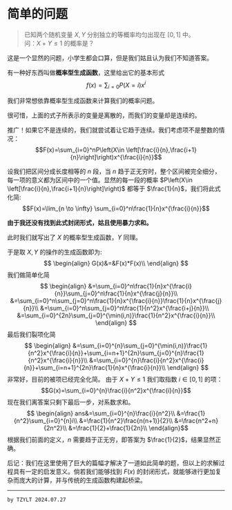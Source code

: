
# 简单的问题

> 已知两个随机变量 $X,Y$ 分别独立的等概率均匀出现在 $[0,1]$ 中。  
> 问：$X+Y\le 1$ 的概率是？

这是一个显然的问题，小学生都会口算，但是我们姑且认为我们不知道答案。

有一种好东西叫做**概率型生成函数**，这里给出它的基本形式
$$f(x)=\sum_{i=0}P(X=i)x^i$$

我们非常想依靠概率型生成函数来计算我们的概率问题。
  
很可惜，上面的式子所表示的变量是离散的，而我们的变量却是连续的。

推广！如果它不是连续的，我们就尝试着让它趋于连续。我们考虑项不是整数的情况：
$$F(x)=\sum_{i=0}^nP\left(X\in \left[\frac{i}{n},\frac{i+1}{n}\right]\right)x^{\frac{i}{n}}$$

设我们把区间分成长度相等的 $n$ 段，当 $n$ 趋于正无穷时，整个区间被完全细分，每一项的意义都为区间中的一个值。显然的每一段的概率 $P\left(X\in \left[\frac{i}{n},\frac{i+1}{n}\right]\right)$ 都等于 $\frac{1}{n}$，我们将此式化简:
$$F(x)=\lim_{n \to \infty} \sum_{i=0}^n\frac{1}{n}x^{\frac{i}{n}}$$

**由于我还没有找到此式封闭形式，姑且使用暴力求和。**

此时我们就写出了 $X$ 的概率型生成函数，$Y$ 同理。

于是取 $X,Y$ 的操作的生成函数即为:
$$
\begin{align}
G(x)&=&F(x)*F(x)\\
\end{align}
$$
我们做简单化简
$$
\begin{align}
&=\sum_{i=0}^n\frac{1}{n}x^{\frac{i}{n}}\sum_{j=0}^n\frac{1}{n}x^{\frac{j}{n}}\\
&=\sum_{i=0}^n\sum_{j=0}^n\frac{1}{n}x^{\frac{i}{n}}\frac{1}{n}x^{\frac{j}{n}}\\
&=\sum_{i=0}^n\sum_{j=0}^n\frac{1}{n^2}x^{\frac{i+j}{n}}\\
&=\sum_{i=0}^{2n}\sum_{j=0}^{\min(i,n)}\frac{1}{n^2}x^{\frac{i}{n}}\\
\end{align}
$$
最后我们裂项化简
$$
\begin{align}
&=\sum_{i=0}^{n}\sum_{j=0}^{\min(i,n)}\frac{1}{n^2}x^{\frac{i}{n}}+\sum_{i=n+1}^{2n}\sum_{j=0}^{n}\frac{1}{n^2}x^{\frac{i}{n}}\\
&=\sum_{i=0}^{n}\frac{i}{n^2}x^{\frac{i}{n}}+\sum_{i=n+1}^{2n}\frac{1}{n}x^{\frac{i}{n}}\\
\end{align}
$$
非常好，目前的被项已经完全化简。
由于 $X+Y\le1$ 我们取指数 $i\in[0,1]$ 的项：
$$G(x)=\sum_{i=0}^{n}\frac{i}{n^2}x^{\frac{i}{n}}$$
现在我们离答案只剩下最后一步，对系数求和。
$$
\begin{align}
ans&=\sum_{i=0}^{n}\frac{i}{n^2}\\
&=\frac{1}{n^2}\sum_{i=0}^{n}i\\
&=\frac{1}{n^2}\frac{n(n+1)}{2}\\
&=\frac{n^2+n}{2n^2}\\
&=\frac{1}{2}+\frac{1}{2n}\\
\end{align}$$
根据我们前面的定义，$n$ 需要趋于正无穷，即答案为 $\frac{1}{2}$，结果显然正确。

后记：我们在这里使用了巨大的篇幅才解决了一道如此简单的题，但以上的求解过程具有一定的启发意义。倘若我们能够找到 $F(x)$ 的封闭形式，就能够进行更加复杂而庞大的计算，并与传统的生成函数构建起桥梁。


---
$\texttt{by TZYLT 2024.07.27}$